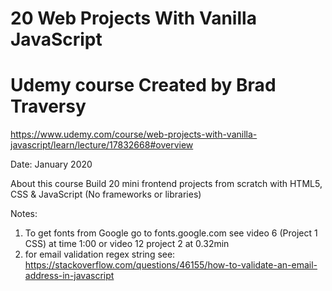 # 20 Web Projects With Vanilla JavaScript
# Udemy course Created by Brad Traversy

https://www.udemy.com/course/web-projects-with-vanilla-javascript/learn/lecture/17832668#overview

Date: January 2020

About this course
Build 20 mini frontend projects from scratch with HTML5, CSS & JavaScript (No frameworks or libraries)

Notes:
1. To get fonts from Google go to fonts.google.com see video 6 (Project 1 CSS) at time 1:00 or video 12
project 2 at 0.32min
2. for email validation regex string see: https://stackoverflow.com/questions/46155/how-to-validate-an-email-address-in-javascript
